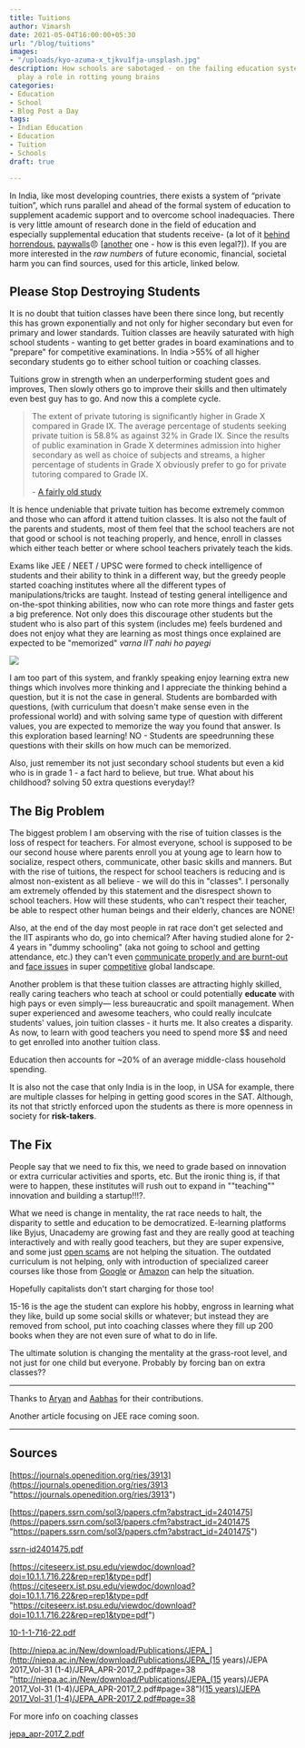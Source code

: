 ```yaml
---
title: Tuitions
author: Vimarsh
date: 2021-05-04T16:00:00+05:30
url: "/blog/tuitions"
images:
- "/uploads/kyo-azuma-x_tjkvu1fja-unsplash.jpg"
description: How schools are sabotaged - on the failing education system and how tuitions
  play a role in rotting young brains
categories:
- Education
- School
- Blog Post a Day
tags:
- Indian Education
- Education
- Tuition
- Schools
draft: true

---
```

In India, like most developing countries, there exists a system of “private tuition”, which runs parallel and ahead of the formal system of education to supplement academic support and to overcome school inadequacies. There is very little amount of research done in the field of education and especially supplemental education that students receive- (a lot of it [behind](https://onlinelibrary.wiley.com/doi/abs/10.1111/j.1468-0084.1996.mp58001004.x) [horrendous.](https://onlinelibrary.wiley.com/doi/epdf/10.1111/rode.12196) [paywalls](https://www.jstor.org/stable/4404908?seq=1)😠 \[[another](https://link.springer.com/article/10.1007/s11125-015-9350-5) one - how is this even legal?\]). If you are more interested in the _raw numbers_ of future economic, financial, societal harm you can find sources, used for this article, linked below.

## Please Stop Destroying Students

It is no doubt that tuition classes have been there since long, but recently this has grown exponentially and not only for higher secondary but even for primary and lower standards. Tuition classes are heavily saturated with high school students - wanting to get better grades in board examinations and to "prepare" for competitive examinations. In India >55% of all higher secondary students go to either school tuition or coaching classes.

Tuitions grow in strength when an underperforming student goes and improves, Then slowly others go to improve their skills and then ultimately even best guy has to go. And now this a complete cycle.

> The extent of private tutoring is significantly higher in Grade X compared in Grade IX. The average percentage of students seeking private tuition is 58.8% as against 32% in Grade IX. Since the results of public examination in Grade X determines admission into higher secondary as well as choice of subjects and streams, a higher percentage of students in Grade X obviously prefer to go for private tutoring compared to Grade IX.
>
> \-  [A fairly old study](https://journals.openedition.org/ries/3913)

It is hence undeniable that private tuition has become extremely common and those who can afford it attend tuition classes. It is also not the fault of the parents and students, most of them feel that the school teachers are not that good or school is not teaching properly, and hence, enroll in classes which either teach better or where school teachers privately teach the kids.

Exams like JEE / NEET / UPSC were formed to check intelligence of students and their ability to think in a different way, but the greedy people started coaching institutes where all the different types of manipulations/tricks are taught. Instead of testing general intelligence and on-the-spot thinking abilities, now who can rote more things and faster gets a big preference. Not only does this discourage other students but the student who is also part of this system (includes me) feels burdened and does not enjoy what they are learning as most things once explained are expected to be "memorized" _varna IIT nahi ho payegi_

![](/uploads/ruben-rodriguez-ixtvnoostyu-unsplash.jpg)

I am too part of this system, and frankly speaking enjoy learning extra new things which involves more thinking and I appreciate the thinking behind a question, but it is not the case in general. Students are bombarded with questions, (with curriculum that doesn't make sense even in the professional world) and with solving same type of question with different values, you are expected to memorize the way you found that answer. Is this exploration based learning! NO - Students are speedrunning these questions with their skills on how much can be memorized.

Also, just remember its not just secondary school students but even a kid who is in grade 1 - a fact hard to believe, but true. What about his childhood? solving 50 extra questions everyday!?

## The Big Problem

The biggest problem I am observing with the rise of tuition classes is the loss of respect for teachers. For almost everyone, school is supposed to be our second house where parents enroll you at young age to learn how to socialize, respect others, communicate, other basic skills and manners. But with the rise of tuitions, the respect for school teachers is reducing and is almost non-existent as all believe - we will do this in "classes". I personally am extremely offended by this statement and the disrespect shown to school teachers. How will these students, who can't respect their teacher, be able to respect other human beings and their elderly, chances are NONE!

Also, at the end of the day most people in rat race don't get selected and the IIT aspirants who do, go into chemical? After having studied alone for 2-4 years in "dummy schooling" (aka not going to school and getting attendance, etc.) they can't even [communicate properly and are burnt-out](https://theprint.in/india/education/no-life-no-hobbies-burnout-lost-childhood-the-price-students-pay-for-a-prized-iit-seat/625040/) and [face issues](https://www.livemint.com/news/india/super-failure-horrors-of-iit-dream-1563901414369.html) in super [competitive](https://www.livemint.com/news/india/campus-recruitment-dreams-go-sour-as-companies-take-a-hit-11585852295799.html) global landscape.

Another problem is that these tuition classes are attracting highly skilled, really caring teachers who teach at school or could potentially **educate** with high pays or even simply— less bureaucratic and spoilt management. When super experienced and awesome teachers, who could really inculcate students' values, join tuition classes - it hurts me. It also creates a disparity. As now, to learn with good teachers you need to spend more $$ and need to get enrolled into another tuition class.

Education then accounts for \~20% of an average middle-class household spending.

It is also not the case that only India is in the loop, in USA for example, there are multiple classes for helping in getting good scores in the SAT. Although, its not that strictly enforced upon the students as there is more openness in society for **risk-takers**.

## The Fix

People say that we need to fix this, we need to grade based on innovation or extra curricular activities and sports, etc. But the ironic thing is, if that were to happen, these institutes will rush out to expand in ""teaching"" innovation and building a startup!!!?.

What we need is change in mentality, the rat race needs to halt, the disparity to settle and education to be democratized. E-learning platforms like Byjus, Unacademy are growing fast and they are really good at teaching interactively and with really good teachers, but they are super expensive, and some just [open scams](https://www.linkedin.com/feed/update/urn:li:activity:6752131410527600640/) are not helping the situation. The outdated curriculum is not helping, only with introduction of specialized career courses like those from [Google](https://grow.google/certificates/) or [Amazon](https://lambdaschool.com/the-commons/lambda-school-launches-backend-engineering-program-amazon) can help the situation.

Hopefully capitalists don't start charging for those too!

15-16 is the age the student can explore his hobby, engross in learning what they like, build up some social skills or whatever; but instead they are removed from school, put into coaching classes where they fill up 200 books when they are not even sure of what to do in life.

The ultimate solution is changing the mentality at the grass-root level, and not just for one child but everyone. Probably by forcing ban on extra classes??

***

Thanks to [Aryan](https://aryantiwari.com/?utm_source=vimarsh) and [Aabhas](https://aabhass.in/?utm_source=vimarsh) for their contributions.

Another article focusing on JEE race coming soon.

***

## Sources

[https://journals.openedition.org/ries/3913](https://journals.openedition.org/ries/3913 "https://journals.openedition.org/ries/3913")

[https://papers.ssrn.com/sol3/papers.cfm?abstract_id=2401475](https://papers.ssrn.com/sol3/papers.cfm?abstract_id=2401475 "https://papers.ssrn.com/sol3/papers.cfm?abstract_id=2401475")

[ssrn-id2401475.pdf](/uploads/ssrn-id2401475.pdf "ssrn-id2401475.pdf")

[https://citeseerx.ist.psu.edu/viewdoc/download?doi=10.1.1.716.22&rep=rep1&type=pdf](https://citeseerx.ist.psu.edu/viewdoc/download?doi=10.1.1.716.22&rep=rep1&type=pdf "https://citeseerx.ist.psu.edu/viewdoc/download?doi=10.1.1.716.22&rep=rep1&type=pdf")

[10-1-1-716-22.pdf](/uploads/10-1-1-716-22.pdf "10-1-1-716-22.pdf")

[http://niepa.ac.in/New/download/Publications/JEPA_](http://niepa.ac.in/New/download/Publications/JEPA_(15 years)/JEPA 2017_Vol-31 (1-4)/JEPA_APR-2017_2.pdf#page=38 "http://niepa.ac.in/New/download/Publications/JEPA_(15 years)/JEPA 2017_Vol-31 (1-4)/JEPA_APR-2017_2.pdf#page=38")[(15 years)/JEPA 2017_Vol-31 (1-4)/JEPA_APR-2017_2.pdf#page=38](http://niepa.ac.in/New/download/Publications/JEPA_(15%20years)/JEPA%202017_Vol-31%20(1-4)/JEPA_APR-2017_2.pdf#page=38)

For more info on coaching classes

[jepa_apr-2017_2.pdf](/uploads/jepa_apr-2017_2.pdf "jepa_apr-2017_2.pdf")
